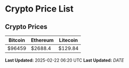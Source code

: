 # Crypto Price List

## Crypto Prices
| Bitcoin | Ethereum | Litecoin |
| ------- | -------- | -------- |
| $96459 | $2688.4 | $129.84 |
**Last Updated:** 2025-02-22 06:20 UTC
**Last Updated:** $DATE$
